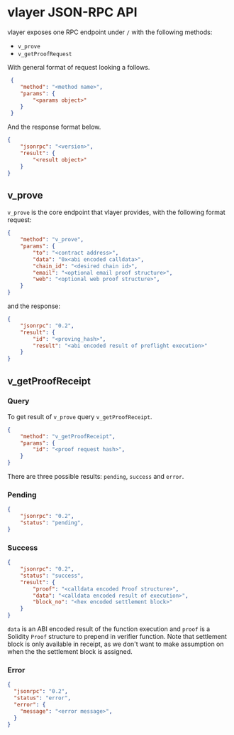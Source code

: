 # vlayer JSON-RPC API

vlayer exposes one RPC endpoint under `/` with the following methods:
- `v_prove`
- `v_getProofRequest`

With general format of request looking a follows.

```json
 {
    "method": "<method name>",
    "params": {
        "<params object>"
    }
 }
```

And the response format below.

```json
{
    "jsonrpc": "<version>",
    "result": {
        "<result object>"
    }
}
```


## v_prove
`v_prove` is the core endpoint that vlayer provides, with the following format request:

```json
{
    "method": "v_prove",
    "params": {   
        "to": "<contract address>",
        "data": "0x<abi encoded calldata>",
        "chain_id": "<desired chain id>",
        "email": "<optional email proof structure>",
        "web": "<optional web proof structure>",
    }
}
```

and the response:

```json
{
    "jsonrpc": "0.2",
    "result": {
        "id": "<proving_hash>",
        "result": "<abi encoded result of preflight execution>"
    }
}
```

## v_getProofReceipt

### Query
To get result of `v_prove` query `v_getProofReceipt`. 

```json
{
    "method": "v_getProofReceipt",
    "params": {   
        "id": "<proof request hash>",
    }    
}
```

There are three possible results: `pending`, `success` and `error`.

### Pending

```json
{
    "jsonrpc": "0.2",
    "status": "pending",
}
```

### Success

```json
{
    "jsonrpc": "0.2",
    "status": "success",
    "result": {        
        "proof": "<calldata encoded Proof structure>",
        "data": "<calldata encoded result of execution>",
        "block_no": "<hex encoded settlement block>"
    }
}
```

`data` is an ABI encoded result of the function execution and `proof` is a Solidity `Proof` structure to prepend in verifier function. Note that settlement block is only available in receipt, as we don't want to make assumption on when the the settlement block is assigned.

### Error

```json
{
  "jsonrpc": "0.2",
  "status": "error",
  "error": {
    "message": "<error message>",
  }
}
```

